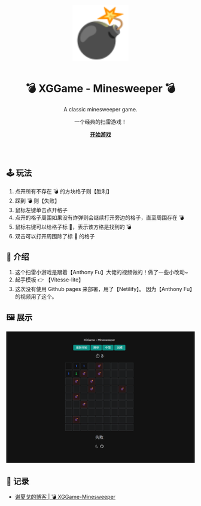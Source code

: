 <div align="center" style="margin:50px">
    <img src='./public/Minesweeper.svg' width="150">
</div>

<h1 align="center">
💣 XGGame - Minesweeper 💣
</h1>
<p align="center">
A classic minesweeper game.
</p>
<p align="center">
    一个经典的扫雷游戏！
</p>

<p align="center">
<a href="https://xggame-minesweeper.netlify.app/"><b>开始游戏</b></a>
</p>
<!-- <p align="center">
 <a href="">Chrome</a> | <a href="">Edge</a> | <a href="">QQ浏览器</a> | <a href="">360浏览器</a>
</p> -->

<br>
<br>

## 🕹️ 玩法

1. 点开所有不存在 💣 的方块格子则【胜利】
2. 踩到 💣 则【失败】
3. 鼠标左键单击点开格子
4. 点开的格子周围如果没有炸弹则会继续打开旁边的格子，直至周围存在 💣
5. 鼠标右键可以给格子标 🚩，表示该方格是找到的 💣
6. 双击可以打开周围除了标 🚩 的格子

## 📖 介绍

1. 这个扫雷小游戏是跟着【Anthony Fu】大佬的视频做的！做了一些小改动~
2. 起手模板 👉 【Vitesse-lite】
3. 这次没有使用 Github pages 来部署，用了【Netilify】。 因为【Anthony Fu】的视频用了这个。

## 🖼️ 展示

![图 1](img/showMinesweeper.png)

## 🚀 记录

- [谢夏戈的博客 | 💣 XGGame-Minesweeper](https://xxggg.github.io/Project/XGGame-Minesweeper.html)
